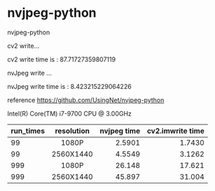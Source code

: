 # nvjpeg-python
nvjpeg-python
 
 cv2 write...
 
 cv2 write time is : 87.71727359807119
 
 nvJpeg write ...
 
 nvJpeg write time is : 8.423215229064226

reference https://github.com/UsingNet/nvjpeg-python


Intel(R) Core(TM) i7-9700 CPU @ 3.00GHz



| run_times     | resolution    | nvjpeg time  | cv2.imwrite time  |
| ------------- |:-------------:| ------------:|------------------:|
| 99            | 1080P         |    2.5901    |      1.7430       |
| 99            | 2560X1440     |    4.5549    |      3.1262       |
| 999           | 1080P         |    26.148    |      17.621       |
| 999           | 2560X1440     |    45.897    |      31.004       |
